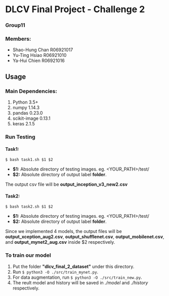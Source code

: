 # DLCV Final Project - Challenge 2
### Group11
### Members: 
* Shao-Hung Chan R06921017
* Yu-Ting Hsiao  R06921010
* Ya-Hui Chien   R06921016

## Usage
### Main Dependencies:
1. Python 3.5+
2. numpy 1.14.3
3. pandas 0.23.0
4. scikit-image 0.13.1
5. keras 2.1.5

### Run Testing
#### Task1:
```shell
$ bash task1.sh $1 $2
```
* **$1:** Absolute directory of testing images. eg. <YOUR_PATH>/test/
* **$2:** Absolute directory of output label **folder**.

The output csv file will be **output_inception_v3_new2.csv**

#### Task2:
```shell
$ bash task2.sh $1 $2
```
* **$1:** Absolute directory of testing images. eg. <YOUR_PATH>/test/
* **$2:** Absolute directory of output label **folder**.

Since we implemented 4 models, the output files will be **output_xception_aug2.csv**, **output_shufflenet.csv**, **output_mobilenet.csv**, and **output_mynet2_aug.csv** inside $2 respectively.

### To train our model
1. Put the folder **"dlcv_final_2_dataset"** under this directory.
2. Run `$ python3 -O ./src/train_mynet.py`.
3. For data augmentation, run `$ python3 -O ./src/train_new.py`.
4. The reult model and history will be saved in *./model* and *./history* respectively.
